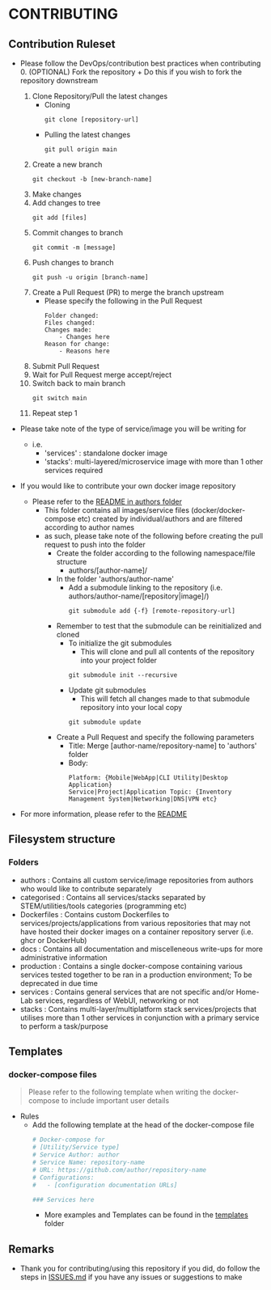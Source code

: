 # CONTRIBUTING

## Contribution Ruleset
- Please follow the DevOps/contribution best practices when contributing
    0. (OPTIONAL) Fork the repository
        + Do this if you wish to fork the repository downstream
    1. Clone Repository/Pull the latest changes
        - Cloning
            ```console
            git clone [repository-url]
            ```
        - Pulling the latest changes
            ```console
            git pull origin main
            ```
    2. Create a new branch
        ```console
        git checkout -b [new-branch-name]
        ```
    3. Make changes
    4. Add changes to tree
        ```console
        git add [files]
        ```
    5. Commit changes to branch
        ```console
        git commit -m [message]
        ```
    6. Push changes to branch
        ```console
        git push -u origin [branch-name]
        ```
    7. Create a Pull Request (PR) to merge the branch upstream
        - Please specify the following in the Pull Request
            ```
            Folder changed: 
            Files changed: 
            Changes made:
                - Changes here
            Reason for change:
                - Reasons here
            ```
    8. Submit Pull Request
    9. Wait for Pull Request merge accept/reject
    10. Switch back to main branch
        ```console
        git switch main
        ```
    10. Repeat step 1

- Please take note of the type of service/image you will be writing for
    - i.e.
         + 'services' : standalone docker image
         + 'stacks': multi-layered/microservice image with more than 1 other services required

- If you would like to contribute your own docker image repository
    - Please refer to the [README in authors folder](authors/README.md)
        + This folder contains all images/service files (docker/docker-compose etc) created by individual/authors and are filtered according to author names
        - as such, please take note of the following before creating the pull request to push into the folder
            - Create the folder according to the following namespace/file structure
                + authors/[author-name]/
            - In the folder 'authors/author-name'
                - Add a submodule linking to the repository (i.e. authors/author-name/[repository|image]/)
                    ```console
                    git submodule add {-f} [remote-repository-url]
                    ```
            - Remember to test that the submodule can be reinitialized and cloned
                - To initialize the git submodules
                    + This will clone and pull all contents of the repository into your project folder
                   ```console
                   git submodule init --recursive
                   ```
                - Update git submodules
                    + This will fetch all changes made to that submodule repository into your local copy
                   ```console
                   git submodule update
                   ```
            - Create a Pull Request and specify the following parameters
                - Title: Merge [author-name/repository-name] to 'authors' folder
                - Body:
                    ```
                    Platform: {Mobile|WebApp|CLI Utility|Desktop Application}
                    Service|Project|Application Topic: {Inventory Management System|Networking|DNS|VPN etc}
                    ```

+ For more information, please refer to the [README](README.md)

## Filesystem structure
### Folders
+ authors : Contains all custom service/image repositories from authors who would like to contribute separately
+ categorised : Contains all services/stacks separated by STEM/utilities/tools categories (programming etc)
+ Dockerfiles : Contains custom Dockerfiles to services/projects/applications from various repositories that may not have hosted their docker images on a container repository server (i.e. ghcr or DockerHub)
+ docs : Contains all documentation and miscelleneous write-ups for more administrative information
+ production : Contains a single docker-compose containing various services tested together to be ran in a production environment; To be deprecated in due time
+ services : Contains general services that are not specific and/or Home-Lab services, regardless of WebUI, networking or not
+ stacks : Contains multi-layer/multiplatform stack services/projects that utilises more than 1 other services in conjunction with a primary service to perform a task/purpose

## Templates
### docker-compose files
> Please refer to the following template when writing the docker-compose to include important user details
- Rules
    + Add the following template at the head of the docker-compose file
        ```yaml
        # Docker-compose for
        # [Utility/Service type]
        # Service Author: author
        # Service Name: repository-name
        # URL: https://github.com/author/repository-name
        # Configurations:
        #   - [configuration documentation URLs]

        ### Services here
        ```
        + More examples and Templates can be found in the [templates](docs/templates) folder

## Remarks
* Thank you for contributing/using this repository if you did, do follow the steps in [ISSUES.md](ISSUES.md) if you have any issues or suggestions to make


